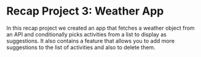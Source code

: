 # Recap Project 3: Weather App

In this recap project we created an app that fetches a weather object from an API and conditionally picks activities from a list to display as suggestions. It also contains a feature that allows you to add more suggestions to the list of activities and also to delete them.
